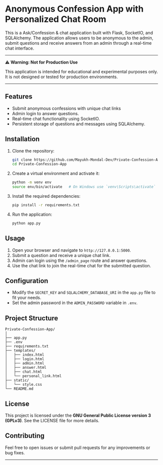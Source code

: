 # Anonymous Confession App with Personalized Chat Room
This is a Ask/Confession & chat application built with Flask, SocketIO, and SQLAlchemy. The application allows users to be anonymous to the admin, submit questions and receive answers from an admin through a real-time chat interface.


---

⚠️ **Warning: Not for Production Use**

This application is intended for educational and experimental purposes only. It is not designed or tested for production environments.

---
## Features

- Submit anonymous confessions with unique chat links
- Admin login to answer questions.
- Real-time chat functionality using SocketIO.
- Persistent storage of questions and messages using SQLAlchemy.

## Installation

1. Clone the repository:
    ```bash
    git clone https://github.com/Mayukh-Mondal-Dev/Private-Confession-App
    cd Private-Confession-App
    ```

2. Create a virtual environment and activate it:
    ```bash
    python -m venv env
    source env/bin/activate   # On Windows use `venv\Scripts\activate`
    ```

3. Install the required dependencies:
    ```bash
    pip install -r requirements.txt
    ```

4. Run the application:
    ```bash
    python app.py
    ```

## Usage

1. Open your browser and navigate to `http://127.0.0.1:5000`.
2. Submit a question and receive a unique chat link.
3. Admin can login using the `/admin_page` route and answer questions.
4. Use the chat link to join the real-time chat for the submitted question.

## Configuration

- Modify the `SECRET_KEY` and `SQLALCHEMY_DATABASE_URI` in the `app.py` file to fit your needs.
- Set the admin password in the `ADMIN_PASSWORD` variable in `.env`.

## Project Structure

```plaintext
Private-Confession-App/
│
├── app.py
├── .env
├── requirements.txt        
├── templates/              
│   ├── index.html
│   ├── login.html
│   ├── admin.html
│   ├── answer.html
│   ├── chat.html
│   └── personal_link.html
├── static/
│   └── style.css
└── README.md               
```

## License

This project is licensed under the <b>GNU General Public License version 3 (GPLv3)</b>. See the LICENSE file for more details.

## Contributing

Feel free to open issues or submit pull requests for any improvements or bug fixes.

---
